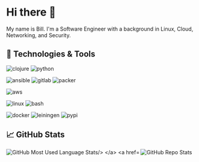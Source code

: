 # Hi there 👋

My name is Bill. I'm a Software Engineer with a background in Linux, Cloud, Networking, and Security.

## 🔧 Technologies & Tools

![clojure](https://img.shields.io/badge/Code-Clojure-blue?style=for-the-badge&logo=clojure)
![python](https://img.shields.io/badge/Code-Python-blue?style=for-the-badge&logo=python)

![ansible](https://img.shields.io/badge/Automation-Ansible-blue?style=for-the-badge&logo=ansible)
![gitlab](https://img.shields.io/badge/Automation-GitlabCI-blue?style=for-the-badge&logo=gitlab)
![packer](https://img.shields.io/badge/Automation-Packer-blue?style=for-the-badge&logo=packer)

![aws](https://img.shields.io/badge/Cloud-AWS-blue?style=for-the-badge&logo=amazon-aws)

![linux](https://img.shields.io/badge/OS-Linux-blue?style=for-the-badge&logo=linux)
![bash](https://img.shields.io/badge/Shell-Bash-blue?style=for-the-badge&logo=gnu-bash)

![docker](https://img.shields.io/badge/Tools-Docker-blue?style=for-the-badge&logo=docker)
![leiningen](https://img.shields.io/badge/Tools-Leiningen-blue?style=for-the-badge&logo=clojure)
![pypi](https://img.shields.io/badge/Tools-PyPI-blue?style=for-the-badge&logo=pypi)

## &#x1f4c8; GitHub Stats

<a href="https://github.com/wdhowe/wdhowe">
  <img align="left" src="https://github-readme-stats.vercel.app/api/top-langs/?username=wdhowe&layout=compact&hide=vim%20script&card_width=235&theme=nord" alt="GitHub Most Used Language Stats/>
</a>

<a href="https://github.com/wdhowe/wdhowe">
  <img align="left" src="https://github-readme-stats.vercel.app/api?username=wdhowe&show_icons=true&line_height=27&count_private=true&hide_rank=true&theme=nord" alt="GitHub Repo Stats" />
</a>

<!-- Resources -->
<!-- Icons: https://simpleicons.org/ -->
<!-- GitHub Stats: https://github.com/anuraghazra/github-readme-stats -->
<!-- Shields: https://shields.io/ -->
<!-- Inspired by: https://github.com/MartinHeinz/MartinHeinz/ -->
